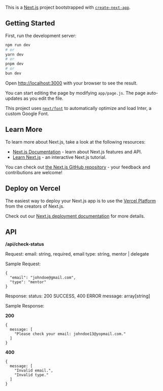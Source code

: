 This is a [Next.js](https://nextjs.org/) project bootstrapped with [`create-next-app`](https://github.com/vercel/next.js/tree/canary/packages/create-next-app).

## Getting Started

First, run the development server:

```bash
npm run dev
# or
yarn dev
# or
pnpm dev
# or
bun dev
```

Open [http://localhost:3000](http://localhost:3000) with your browser to see the result.

You can start editing the page by modifying `app/page.js`. The page auto-updates as you edit the file.

This project uses [`next/font`](https://nextjs.org/docs/basic-features/font-optimization) to automatically optimize and load Inter, a custom Google Font.

## Learn More

To learn more about Next.js, take a look at the following resources:

- [Next.js Documentation](https://nextjs.org/docs) \- learn about Next\.js features and API\.
- [Learn Next.js](https://nextjs.org/learn) \- an interactive Next\.js tutorial\.

You can check out [the Next.js GitHub repository](https://github.com/vercel/next.js/) \- your feedback and contributions are welcome\!

## Deploy on Vercel

The easiest way to deploy your Next.js app is to use the [Vercel Platform](https://vercel.com/new?utm_medium=default-template&filter=next.js&utm_source=create-next-app&utm_campaign=create-next-app-readme) from the creators of Next.js.

Check out our [Next.js deployment documentation](https://nextjs.org/docs/deployment) for more details.

## API

**/api/check-status**

Request:
email: string, required, email
type: string, mentor | delegate

Sample Request:

```
{
  "email": "johndoe@gmail.com",
  "type": "mentor"
}
```

Response:
status: 200 SUCCESS, 400 ERROR
message: array[string]

Sample Response:

**200**

```
{
  message: [
    "Please check your email: johndoe13@yopmail.com."
  ]
}
```

**400**

```
{
  message: [
    "Invalid email.",
    "Invalid type."
  ]
}
```
